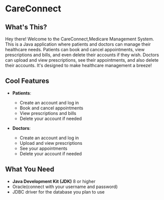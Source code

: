# CareConnect

## What's This?
Hey there! Welcome to the CareConnect,Medicare Management System. This is a Java application where patients and doctors can manage their healthcare needs. Patients can book and cancel appointments, view prescriptions and bills, and even delete their accounts if they wish. Doctors can upload and view prescriptions, see their appointments, and also delete their accounts. It's designed to make healthcare management a breeze!

## Cool Features
- **Patients**:
  - Create an account and log in
  - Book and cancel appointments
  - View prescriptions and bills
  - Delete your account if needed

- **Doctors**:
  - Create an account and log in
  - Upload and view prescriptions
  - See your appointments
  - Delete your account if needed

## What You Need
- **Java Development Kit (JDK)** 8 or higher
- Oracle(connect with your username and password)
- JDBC driver for the database you plan to use
  


